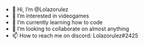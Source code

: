 - 👋 Hi, I’m @Lolazorulez
- 👀 I’m interested in videogames
- 🌱 I’m currently learning how to code
- 💞️ I’m looking to collaborate on almost anything
- 📫 How to reach me on discord: Lolazorulez#2425
